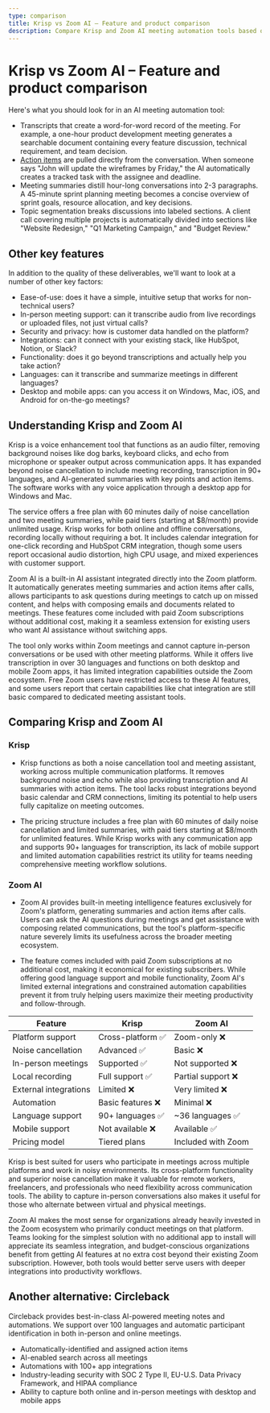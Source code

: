 ```yaml
---
type: comparison
title: Krisp vs Zoom AI – Feature and product comparison
description: Compare Krisp and Zoom AI meeting automation tools based on transcripts, action items, summaries, topic segmentation, and other key features.
---
```


# Krisp vs Zoom AI – Feature and product comparison

Here's what you should look for in an AI meeting automation tool:  
* Transcripts that create a word-for-word record of the meeting. For example, a one-hour product development meeting generates a searchable document containing every feature discussion, technical requirement, and team decision.
* [Action items](/releases/add-action-items-to-meetings) are pulled directly from the conversation. When someone says "John will update the wireframes by Friday," the AI automatically creates a tracked task with the assignee and deadline.
* Meeting summaries distill hour-long conversations into 2-3 paragraphs. A 45-minute sprint planning meeting becomes a concise overview of sprint goals, resource allocation, and key decisions.
* Topic segmentation breaks discussions into labeled sections. A client call covering multiple projects is automatically divided into sections like "Website Redesign," "Q1 Marketing Campaign," and "Budget Review."

## Other key features
In addition to the quality of these deliverables, we'll want to look at a number of other key factors:
* Ease-of-use: does it have a simple, intuitive setup that works for non-technical users?
* In-person meeting support: can it transcribe audio from live recordings or uploaded files, not just virtual calls?
* Security and privacy: how is customer data handled on the platform?
* Integrations: can it connect with your existing stack, like HubSpot, Notion, or Slack?
* Functionality: does it go beyond transcriptions and actually help you take action?
* Languages: can it transcribe and summarize meetings in different languages?
* Desktop and mobile apps: can you access it on Windows, Mac, iOS, and Android for on-the-go meetings?

## Understanding Krisp and Zoom AI
Krisp is a voice enhancement tool that functions as an audio filter, removing background noises like dog barks, keyboard clicks, and echo from microphone or speaker output across communication apps. It has expanded beyond noise cancellation to include meeting recording, transcription in 90+ languages, and AI-generated summaries with key points and action items. The software works with any voice application through a desktop app for Windows and Mac.

The service offers a free plan with 60 minutes daily of noise cancellation and two meeting summaries, while paid tiers (starting at $8/month) provide unlimited usage. Krisp works for both online and offline conversations, recording locally without requiring a bot. It includes calendar integration for one-click recording and HubSpot CRM integration, though some users report occasional audio distortion, high CPU usage, and mixed experiences with customer support.

Zoom AI is a built-in AI assistant integrated directly into the Zoom platform. It automatically generates meeting summaries and action items after calls, allows participants to ask questions during meetings to catch up on missed content, and helps with composing emails and documents related to meetings. These features come included with paid Zoom subscriptions without additional cost, making it a seamless extension for existing users who want AI assistance without switching apps.

The tool only works within Zoom meetings and cannot capture in-person conversations or be used with other meeting platforms. While it offers live transcription in over 30 languages and functions on both desktop and mobile Zoom apps, it has limited integration capabilities outside the Zoom ecosystem. Free Zoom users have restricted access to these AI features, and some users report that certain capabilities like chat integration are still basic compared to dedicated meeting assistant tools.

## Comparing Krisp and Zoom AI

### Krisp

* Krisp functions as both a noise cancellation tool and meeting assistant, working across multiple communication platforms. It removes background noise and echo while also providing transcription and AI summaries with action items. The tool lacks robust integrations beyond basic calendar and CRM connections, limiting its potential to help users fully capitalize on meeting outcomes.

* The pricing structure includes a free plan with 60 minutes of daily noise cancellation and limited summaries, with paid tiers starting at $8/month for unlimited features. While Krisp works with any communication app and supports 90+ languages for transcription, its lack of mobile support and limited automation capabilities restrict its utility for teams needing comprehensive meeting workflow solutions.

### Zoom AI

* Zoom AI provides built-in meeting intelligence features exclusively for Zoom's platform, generating summaries and action items after calls. Users can ask the AI questions during meetings and get assistance with composing related communications, but the tool's platform-specific nature severely limits its usefulness across the broader meeting ecosystem.

* The feature comes included with paid Zoom subscriptions at no additional cost, making it economical for existing subscribers. While offering good language support and mobile functionality, Zoom AI's limited external integrations and constrained automation capabilities prevent it from truly helping users maximize their meeting productivity and follow-through.

| Feature | Krisp | Zoom AI |
|---------|-------|---------|
| Platform support | Cross-platform ✅ | Zoom-only ❌ |
| Noise cancellation | Advanced ✅ | Basic ❌ |
| In-person meetings | Supported ✅ | Not supported ❌ |
| Local recording | Full support ✅ | Partial support ❌ |
| External integrations | Limited ❌ | Very limited ❌ |
| Automation | Basic features ❌ | Minimal ❌ |
| Language support | 90+ languages ✅ | ~36 languages ✅ |
| Mobile support | Not available ❌ | Available ✅ |
| Pricing model | Tiered plans | Included with Zoom |

Krisp is best suited for users who participate in meetings across multiple platforms and work in noisy environments. Its cross-platform functionality and superior noise cancellation make it valuable for remote workers, freelancers, and professionals who need flexibility across communication tools. The ability to capture in-person conversations also makes it useful for those who alternate between virtual and physical meetings.

Zoom AI makes the most sense for organizations already heavily invested in the Zoom ecosystem who primarily conduct meetings on that platform. Teams looking for the simplest solution with no additional app to install will appreciate its seamless integration, and budget-conscious organizations benefit from getting AI features at no extra cost beyond their existing Zoom subscription. However, both tools would better serve users with deeper integrations into productivity workflows.

## Another alternative: Circleback
Circleback provides best-in-class AI-powered meeting notes and automations. We support over 100 languages and automatic participant identification in both in-person and online meetings.
* Automatically-identified and assigned action items
* AI-enabled search across all meetings
* Automations with 100+ app integrations
* Industry-leading security with SOC 2 Type II, EU-U.S. Data Privacy Framework, and HIPAA compliance
* Ability to capture both online and in-person meetings with desktop and mobile apps